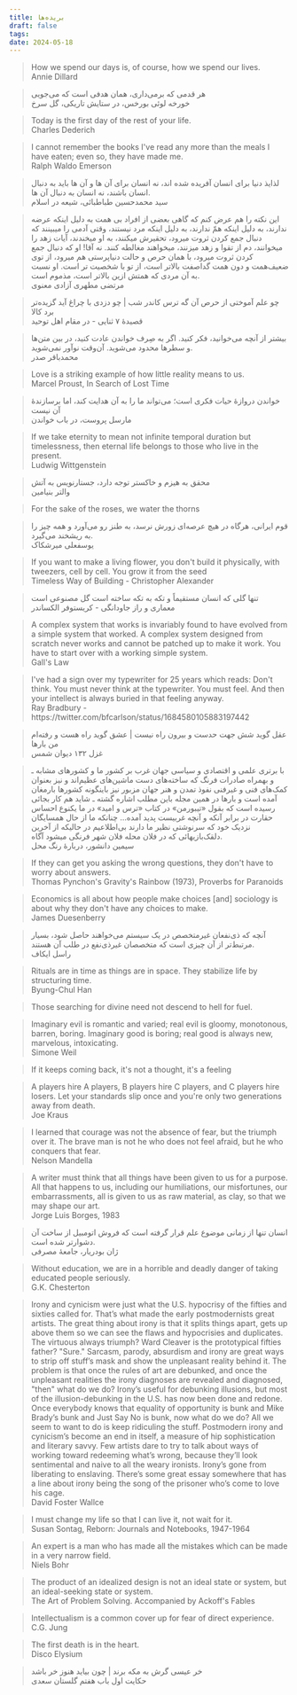 ```yaml
---
title: بریده‌ها
draft: false
tags: 
date: 2024-05-18
---
```

<blockquote class="english-blockquote">How we spend our days is, of course, how we spend our lives. 
<footer class="english-footer">Annie Dillard</footer></blockquote>

<blockquote class="farsi-blockquote">هر قدمی که برمی‌داری، همان هدفی است که می‌جویی<footer class="farsi-footer">خورخه لوئی بورخس، در ستایش تاریکی، گل سرخ</footer></blockquote>


<blockquote class="english-blockquote">Today is the first day of the rest of your life.  
<footer class="english-footer">Charles Dederich</footer></blockquote>

<blockquote class="english-blockquote">I cannot remember the books I've read any more than the meals I have eaten; even so, they have made me.<footer class="english-footer">Ralph Waldo Emerson</footer></blockquote>

<blockquote class="farsi-blockquote">لذایذ دنیا برای انسان آفریده شده اند، نه انسان برای آن ها و آن ها باید به دنبال انسان باشند، نه انسان به دنبال آن ها.  <footer class="farsi-footer">سید محمدحسین طباطبائی، شیعه در اسلام</footer></blockquote>

<blockquote class="farsi-blockquote">این نکته را هم عرض کنم که گاهی بعضی از افراد بی همت به دلیل اینکه عرضه ندارند، به دلیل اینکه همّ ندارند، به دلیل اینکه مرد نیستند، وقتی آدمی را میبینند که دنبال جمع کردن ثروت میرود، تحقیرش میکنند، به او میخندند، آیات زهد را میخوانند، دم از تقوا و زهد میزنند، میخواهند مغالطه کنند. نه آقا! او که دنبال جمع کردن ثروت میرود، با همان حرص و حالت دنیاپرستی هم میرود، از توی ضعیف‌همت و دون همت گداصفت بالاتر است، از تو با شخصیت تر است. او نسبت به آن مردی که همتش ازین بالاتر است، مذموم است.<footer class="farsi-footer">مرتضی مطهری آزادی معنوی</footer></blockquote>

<blockquote class="farsi-blockquote">چو علم آموختی از حرص آن گه ترس کاندر شب | چو دزدی با چراغ آید گزیده‌تر برد کالا<footer class="farsi-footer">قصیدهٔ ۷ ثنایی - در مقام اهل توحید</footer></blockquote>

<blockquote class="farsi-blockquote">بیشتر از آنچه می‌خوانید، فکر کنید. اگر به صِرف خواندن عادت کنید، در بین متن‌ها و سطرها محدود می‌شوید. آن‌وقت نوآور نمی‌شوید.<footer class="farsi-footer">محمدباقر صدر</footer></blockquote>

<blockquote class="english-blockquote">Love is a striking example of how little reality means to us.<footer class="english-footer">Marcel Proust, In Search of Lost Time</footer></blockquote>

<blockquote class="farsi-blockquote">خواندن دروازهٔ حیات فکری است؛ می‌تواند ما را به آن هدایت کند، اما برسازندهٔ آن نیست<footer class="farsi-footer">مارسل پروست، در باب خواندن</footer></blockquote>

<blockquote class="english-blockquote">If we take eternity to mean not infinite temporal duration but timelessness, then eternal life belongs to those who live in the present.<footer class="english-footer">Ludwig Wittgenstein</footer></blockquote>

<blockquote class="farsi-blockquote">محقق به هیزم و خاکستر توجه دارد، جستارنویس به آتش<footer class="farsi-footer">والتر بنیامین</footer></blockquote>

<blockquote class="english-blockquote">For the sake of the roses, we water the thorns</blockquote>

<blockquote class="farsi-blockquote">قوم ايرانی، هرگاه در هيچ عرصه‌ای زورش نرسد، به طنز رو می‌آورد و همه چيز را به ريشخند می‌گيرد.<footer class="farsi-footer">یوسفعلی میرشکاک</footer></blockquote>

<blockquote class="english-blockquote">If you want to make a living flower, you don't build it physically, with tweezers, cell by cell. You grow it from the seed<footer class="english-footer">Timeless Way of Building - Christopher Alexander</footer></blockquote>

<blockquote class="farsi-blockquote">تنها گلی که انسان مستقیماً و تکه به تکه ساخته است گل مصنوعی است<footer class="farsi-footer">معماری و راز جاودانگی - کریستوفر الکساندر</footer></blockquote>

<blockquote class="english-blockquote">A complex system that works is invariably found to have evolved from a simple system that worked. A complex system designed from scratch never works and cannot be patched up to make it work. You have to start over with a working simple system.<footer class="english-footer">Gall's Law</footer></blockquote>

<blockquote class="english-blockquote">I've had a sign over my typewriter for 25 years which reads: Don't think. You must never think at the typewriter. You must feel. And then your intellect is always buried in that feeling anyway.<footer class="english-footer">Ray Bradbury - https://twitter.com/bfcarlson/status/1684580105883197442</footer></blockquote>

<blockquote class="farsi-blockquote">عقل گوید شش جهت حدست و بیرون راه نیست | عشق گوید راه هست و رفته‌ام من بارها<footer class="farsi-footer">غزل ۱۳۲ دیوان شمس</footer></blockquote>

<blockquote class="farsi-blockquote">با برتری علمی و اقتصادی و سیاسی جهان غرب بر کشور ما و کشورهای مشابه ـ و بهمراه صادرات فرنگ که ساخته‌های دست ماشین‌های عظیم‌اند و نیز بعنوان کمک‌های فنی و غیرفنی نفوذ تمدن و هنر جهان مزبور نیز باینگونه کشورها بارمغان آمده است و بارها در همین مجله باین مطلب اشاره گشته ـ شاید هم کار بجائی رسیده است که بقول «تیبورمن» در کتاب «ترس و امید» در ما یکنوع احساس حقارت در برابر آنکه و آنچه غربیست پدید آمده… چنانکه ما از حال همسایگان نزدیک خود که سرنوشتی نظیر ما دارند بی‌اطلاعیم در حالیکه از آخرین دلقک‌بازیهائی که در فلان محله فلان شهر فرنگی میشود آگاه.<footer class="farsi-footer">سیمین دانشور، دربارهٔ رنگ محل</footer></blockquote>

<blockquote class="english-blockquote">If they can get you asking the wrong questions, they don't have to worry about answers.<footer class="english-footer">Thomas Pynchon's Gravity's Rainbow (1973), Proverbs for Paranoids</footer></blockquote>

<blockquote class="english-blockquote">Economics is all about how people make choices [and] sociology is about why they don't have any choices to make.<footer class="english-footer">James Duesenberry</footer></blockquote>

<blockquote class="farsi-blockquote">آنچه که ذی‌نفعان غیرمتخصص در یک سیستم می‌خواهند حاصل شود، بسیار مرتبط‌تر از آن چیزی است که متخصصان غیرذی‌نفع در طلب آن هستند.<footer class="farsi-footer">راسل ایکاف</footer></blockquote>

<blockquote class="english-blockquote">Rituals are in time as things are in space. They stabilize life by structuring time.<footer class="english-footer">Byung-Chul Han</footer></blockquote>

<blockquote class="english-blockquote">Those searching for divine need not descend to hell for fuel.</blockquote>

<blockquote class="english-blockquote">Imaginary evil is romantic and varied; real evil is gloomy, monotonous, barren, boring. Imaginary good is boring; real good is always new, marvelous, intoxicating.<footer class="english-footer">Simone Weil</footer></blockquote>

<blockquote class="english-blockquote">If it keeps coming back, it's not a thought, it's a feeling</blockquote>

<blockquote class="english-blockquote">A players hire A players, B players hire C players, and C players hire losers. Let your standards slip once and you're only two generations away from death.<footer class="english-footer">Joe Kraus</footer></blockquote>

<blockquote class="english-blockquote">I learned that courage was not the absence of fear, but the triumph over it. The brave man is not he who does not feel afraid, but he who conquers that fear.<footer class="english-footer">Nelson Mandella</footer></blockquote>

<blockquote class="english-blockquote">A writer must think that all things have been given to us for a purpose. All that happens to us, including our humiliations, our misfortunes, our embarrassments, all is given to us as raw material, as clay, so that we may shape our art.<footer class="english-footer">Jorge Luis Borges, 1983</footer></blockquote>

<blockquote class="farsi-blockquote">انسان تنها از زمانی موضوع علم قرار گرفته است که فروش اتومبیل از ساخت آن دشوارتر شده است.<footer class="farsi-footer">ژان بودریار، جامعهٔ مصرفی</footer></blockquote>

<blockquote class="english-blockquote">Without education, we are in a horrible and deadly danger of taking educated people seriously.<footer class="english-footer">G.K. Chesterton</footer></blockquote>

<blockquote class="english-blockquote">Irony and cynicism were just what the U.S. hypocrisy of the fifties and sixties called for. That’s what made the early postmodernists great artists. The great thing about irony is that it splits things apart, gets up above them so we can see the flaws and hypocrisies and duplicates. The virtuous always triumph? Ward Cleaver is the prototypical fifties father? "Sure." Sarcasm, parody, absurdism and irony are great ways to strip off stuff’s mask and show the unpleasant reality behind it. The problem is that once the rules of art are debunked, and once the unpleasant realities the irony diagnoses are revealed and diagnosed, "then" what do we do? Irony’s useful for debunking illusions, but most of the illusion-debunking in the U.S. has now been done and redone. Once everybody knows that equality of opportunity is bunk and Mike Brady’s bunk and Just Say No is bunk, now what do we do? All we seem to want to do is keep ridiculing the stuff. Postmodern irony and cynicism’s become an end in itself, a measure of hip sophistication and literary savvy. Few artists dare to try to talk about ways of working toward redeeming what’s wrong, because they’ll look sentimental and naive to all the weary ironists. Irony’s gone from liberating to enslaving. There’s some great essay somewhere that has a line about irony being the song of the prisoner who’s come to love his cage.<footer class="english-footer">David Foster Wallce</footer></blockquote>
<blockquote class="english-blockquote">I must change my life so that I can live it, not wait for it.<footer class="english-footer">Susan Sontag, Reborn: Journals and Notebooks, 1947-1964</footer></blockquote>

<blockquote class="english-blockquote">An expert is a man who has made all the mistakes which can be made in a very narrow field.<footer class="english-footer">Niels Bohr</footer></blockquote>

<blockquote class="english-blockquote">The product of an idealized design is not an ideal state or system, but an ideal-seeking state or system.<footer class="english-footer">The Art of Problem Solving. Accompanied by Ackoff's Fables</footer></blockquote>
<blockquote class="english-blockquote">Intellectualism is a common cover up for fear of direct experience.<footer class="english-footer">C.G. Jung</footer></blockquote>

<blockquote class="english-blockquote">The first death is in the heart.<footer class="english-footer">Disco Elysium</footer></blockquote>

<blockquote class="farsi-blockquote">خر عیسی گرش به مکه برند | چون بیاید هنوز خر باشد<footer class="farsi-footer">حکایت اول باب هفتم گلستان سعدی</footer></blockquote>
